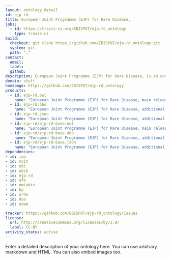 ```yaml
---
layout: ontology_detail
id: ejp-rd
title: European Joint Programme (EJP) for Rare Disease,
jobs:
  - id: https://travis-ci.org/EBISPOT/ejp-rd_ontology
    type: travis-ci
build:
  checkout: git clone https://github.com/EBISPOT/ejp-rd_ontology.git
  system: git
  path: "."
contact:
  email: 
  label: 
  github: 
description: European Joint Programme (EJP) for Rare Disease, is an ontology...
domain: stuff
homepage: https://github.com/EBISPOT/ejp-rd_ontology
products:
  - id: ejp-rd.owl
    name: "European Joint Programme (EJP) for Rare Disease, main release in OWL format"
  - id: ejp-rd.obo
    name: "European Joint Programme (EJP) for Rare Disease, additional release in OBO format"
  - id: ejp-rd.json
    name: "European Joint Programme (EJP) for Rare Disease, additional release in OBOJSon format"
  - id: ejp-rd/ejp-rd-base.owl
    name: "European Joint Programme (EJP) for Rare Disease, main release in OWL format"
  - id: ejp-rd/ejp-rd-base.obo
    name: "European Joint Programme (EJP) for Rare Disease, additional release in OBO format"
  - id: ejp-rd/ejp-rd-base.json
    name: "European Joint Programme (EJP) for Rare Disease, additional release in OBOJSon format"
dependencies:
- id: iao
- id: ncit
- id: obi
- id: obib
- id: ejp-rd
- id: efo
- id: omiabis
- id: hp
- id: ordo
- id: duo
- id: edam

tracker: https://github.com/EBISPOT/ejp-rd_ontology/issues
license:
  url: http://creativecommons.org/licenses/by/3.0/
  label: CC-BY
activity_status: active
---
```


Enter a detailed description of your ontology here. You can use arbitrary markdown and HTML.
You can also embed images too.

